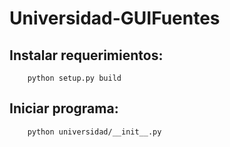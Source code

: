 # Universidad-GUIFuentes

## Instalar requerimientos:

        python setup.py build

## Iniciar programa:

        python universidad/__init__.py
